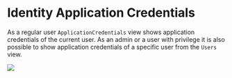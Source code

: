 # Identity Application Credentials

As a regular user `ApplicationCredentials` view shows application credentials
of the current user. As an admin or a user with privilege it is also possible
to show application credentials of a specific user from the `Users` view.

![](../images/tui/application-credentials.png)
